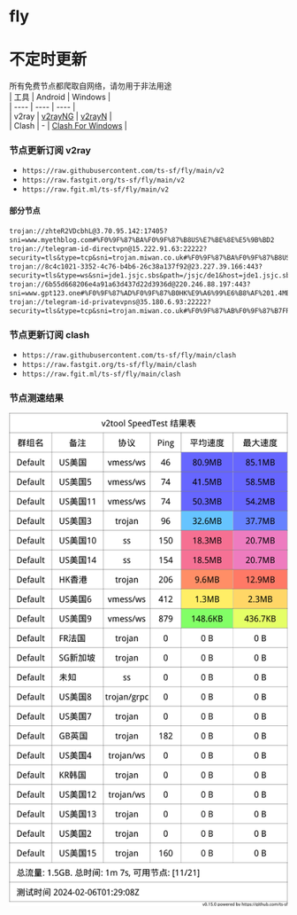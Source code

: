 # fly
# 不定时更新
所有免费节点都爬取自网络，请勿用于非法用途  
|  工具  | Android  | Windows  |  
|  ----  | ----   | ----  |  
| v2ray  | [v2rayNG](https://github.com/2dust/v2rayNG/releases) | [v2rayN](https://github.com/2dust/v2rayN/releases) |  
| Clash  | - | [Clash For Windows](https://github.com/2dust/clashN/releases) | 
  
### 节点更新订阅  v2ray
- `https://raw.githubusercontent.com/ts-sf/fly/main/v2`  
- `https://raw.fastgit.org/ts-sf/fly/main/v2`  
- `https://raw.fgit.ml/ts-sf/fly/main/v2`  
#### 部分节点  
``` 
trojan://zhteR2VDcbhL@3.70.95.142:17405?sni=www.myethblog.com#%F0%9F%87%BA%F0%9F%87%B8US%E7%BE%8E%E5%9B%BD2
trojan://telegram-id-directvpn@15.222.91.63:22222?security=tls&type=tcp&sni=trojan.miwan.co.uk#%F0%9F%87%BA%F0%9F%87%B8US%E7%BE%8E%E5%9B%BD3%2018.6MB%2Fs
trojan://8c4c1021-3352-4c76-b4b6-26c38a137f92@23.227.39.166:443?security=tls&type=ws&sni=jde1.jsjc.sbs&path=/jsjc/de1&host=jde1.jsjc.sbs#%F0%9F%87%BA%F0%9F%87%B8US%E7%BE%8E%E5%9B%BD4
trojan://6b55d668206e4a91a63d437d22d3936d@220.246.88.197:443?sni=www.gpt123.one#%F0%9F%87%AD%F0%9F%87%B0HK%E9%A6%99%E6%B8%AF%201.4MB%2Fs
trojan://telegram-id-privatevpns@35.180.6.93:22222?security=tls&type=tcp&sni=trojan.miwan.co.uk#%F0%9F%87%AB%F0%9F%87%B7FR%E6%B3%95%E5%9B%BD
```
### 节点更新订阅  clash
- `https://raw.githubusercontent.com/ts-sf/fly/main/clash`  
- `https://raw.fastgit.org/ts-sf/fly/main/clash`  
- `https://raw.fgit.ml/ts-sf/fly/main/clash`  

### 节点测速结果
![image](traffic.png)
